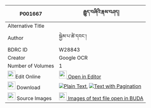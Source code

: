 |P001667|རྒྱུད་བཞིའི་རྣམ་བཤད། 
| --- | --- 
|Alternative Title |
|Author| སྐྱེམ་པ་ཚེ་དབང་།
|BDRC ID | W28843
|Creator | Google OCR
|Number of Volumes| 1
|<img width="25" src="https://img.icons8.com/color/25/000000/edit-property.png">Edit Online| [<img width="25" src="https://avatars.githubusercontent.com/u/45091458?s=200&v=4"> Open in Editor](http://editor.openpecha.org/P001667)
|<img width="25" src="https://img.icons8.com/fluent/48/000000/download-2.png"/>  Download | [![](https://img.icons8.com/color/20/000000/txt.png)Plain Text](https://github.com/Openpecha/P001667/releases/download/v1/gyu_shyi_i_namshe_plain_P001667.zip), [![](https://img.icons8.com/color/20/000000/txt.png)Text with Pagination](https://github.com/Openpecha/P001667/releases/download/v1/gyu_shyi_i_namshe_pages_P001667.zip)
|<img width="25" src="https://img.icons8.com/plasticine/100/000000/pictures-folder.png"/>  Source Images | [<img width="25" src="https://library.bdrc.io/icons/BUDA-small.svg"> Images of text file open in BUDA](https://library.bdrc.io/show/bdr:W28843)